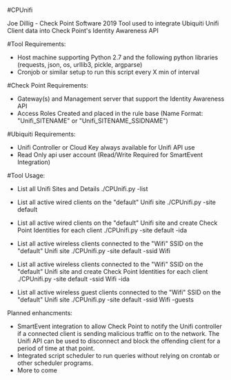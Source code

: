 #CPUnifi

Joe Dillig - Check Point Software 2019
Tool used to integrate Ubiquiti Unifi Client data into Check Point's Identity Awareness API

#Tool Requirements:
- Host machine supporting Python 2.7 and the following python libraries (requests, json, os, urllib3, pickle, argparse)
- Cronjob or similar setup to run this script every X min of interval

#Check Point Requirements:
- Gateway(s) and Management server that support the Identity Awareness API
- Access Roles Created and placed in the rule base (Name Format: "Unifi_SITENAME" or "Unifi_SITENAME_SSIDNAME") 

#Ubiquiti Requirements:
- Unifi Controller or Cloud Key always available for Unifi API use
- Read Only api user account (Read/Write Required for SmartEvent Integration)


#Tool Usage:

- List all Unifi Sites and Details
  ./CPUnifi.py -list

- List all active wired clients on the "default" Unifi site
  ./CPUnifi.py -site default

- List all active wired clients on the "default" Unifi site and create Check Point Identities for each client
  ./CPUnifi.py -site default -ida

- List all active wireless clients connected to the "Wifi" SSID on the "default" Unifi site
  ./CPUnifi.py -site default -ssid Wifi

- List all active wireless clients connected to the "Wifi" SSID on the "default" Unifi site and create Check Point Identities for each client
  ./CPUnifi.py -site default -ssid Wifi -ida

- List all active wireless guest clients connected to the "Wifi" SSID on the "default" Unifi site
  ./CPUnifi.py -site default -ssid Wifi -guests


Planned enhancments:
- SmartEvent integration to allow Check Point to notify the Unifi controller if a connected client is sending malicious traffic on to the network. The Unifi    API can be used to disconnect and block the offending client for a period of time at that point.
- Integrated script scheduler to run queries without relying on crontab or other scheduler programs.
- More to come
